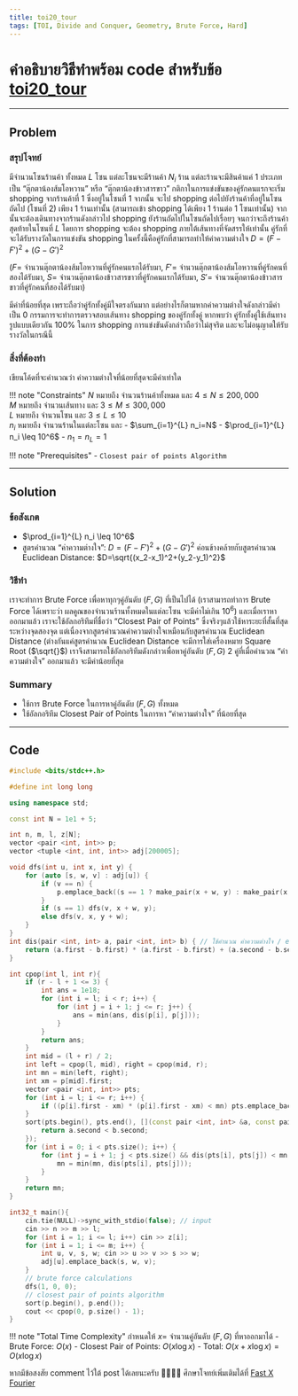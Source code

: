 ```yaml
---
title: toi20_tour
tags: [TOI, Divide and Conquer, Geometry, Brute Force, Hard]
---
```

# คำอธิบายวิธีทำพร้อม code สำหรับข้อ [toi20_tour](https://api.otog.in.th/problem/doc/1017)

---

## Problem

### สรุปโจทย์

มีจำนวนโซนร้านค้า ทั้งหมด $L$ โซน แต่ละโซนจะมีร้านค้า $N_i$ ร้าน แต่ละร้านจะมีสินค้าแค่ $1$ ประเภท เป็น “ตุ๊กตาน้องส้มโอหวาน” หรือ “ตุ๊กตาน้องข้าวสารขาว”
กติกาในการแข่งขันของคู่รักคนแรกจะเริ่ม shopping จากร้านค้าที่ $1$ ซึ่งอยู่ในโซนที่ $1$ จากนั้น จะไป shopping ต่อไปยังร้านค้าที่อยู่ในโซนถัดไป (โซนที่ $2$) เพียง $1$ ร้านเท่านั้น (สามารถเข้า shopping ได้เพียง $1$ ร้านต่อ $1$ โซนเท่านั้น) จากนั้นจะต้องเดินทางจากร้านดังกล่าวไป shopping ยังร้านถัดไปในโซนถัดไปเรื่อยๆ จนกว่าจะถึงร้านค้าสุดท้ายในโซนที่ $L$ โดยการ shopping จะต้อง shopping ภายใต้เส้นทางที่จัดสรรให้เท่านั้น
คู่รักที่จะได้รับรางวัลในการแข่งขัน shopping ในครั้งนี้คือคู่รักที่สามารถทําให้ค่าความต่างใจ $D = (F − F′)^2 + (G − G′)^2$

($F =$ จำนวนตุ๊กตาน้องส้มโอหวานที่คู่รักคนแรกได้รับมา, $F′ =$ จำนวนตุ๊กตาน้องส้มโอหวานที่คู่รักคนที่สองได้รับมา, $S =$ จำนวนตุ๊กตาน้องข้าวสารขาวที่คู่รักคนแรกได้รับมา, $S′ =$ จำนวนตุ๊กตาน้องข้าวสารขาวที่คู่รักคนที่สองได้รับมา)

มีค่าที่น้อยที่สุด เพราะถือว่าคู่รักทั้งคู่มีใจตรงกันมาก แต่อย่างไรก็ตามหากค่าความต่างใจดังกล่าวมีค่าเป็น 0 กรรมการจะทําการตรวจสอบเส้นทาง shopping ของคู่รักทั้งคู่ หากพบว่า คู่รักทั้งคู่ใช้เส้นทางรูปแบบเดียวกัน $100$% ในการ shopping การแข่งขันดังกล่าวถือว่าไม่สุจริต และจะไม่อนุญาตให้รับรางวัลในกรณีนี้


### สิ่งที่ต้องทำ

เขียนโค้ดที่จะคำนวณว่า ค่าความต่างใจที่น้อยที่สุดจะมีค่าเท่าใด

!!! note "Constraints"
    $N$ หมายถึง จํานวนร้านค้าทั้งหมด และ $4\leq N\leq 200,000$<br>
    $M$ หมายถึง จํานวนเส้นทาง และ $3\leq M\leq 300,000$<br>
    $L$ หมายถึง จํานวนโซน และ $3\leq L\leq 10$<br>
    $n_i$ หมายถึง จำนวนร้านในแต่ละโซน และ
    - $\sum_{i=1}^{L} n_i=N$
    - $\prod_{i=1}^{L} n_i \leq 10^6$
    - $n_1=n_L=1$
      

!!! note "Prerequisites"
    - `Closest pair of points Algorithm`

---

## Solution

### ข้อสังเกต

- $\prod_{i=1}^{L} n_i \leq 10^6$
- สูตรคำนวณ “ค่าความต่างใจ”: $D = (F − F′)^2 + (G − G′)^2$ ค่อนข้างคล้ายกับสูตรคำนวณ Euclidean Distance: $D=\sqrt{(x_2-x_1)^2+(y_2-y_1)^2}$

### วิธีทำ

เราจะทำการ Brute Force เพื่อหาทุกๆคู่อันดับ $(F,G)$ ที่เป็นไปได้ (เราสามารถทำการ Brute Force ได้เพราะว่า ผลคูณของจำนวนร้านทั้งหมดในแต่ละโซน จะมีค่าไม่เกิน $10^6$) และเมื่อเราหาออกมาแล้ว เราจะใช้อัลกอริทึมที่ชื่อว่า “Closest Pair of Points” ซึ่งจริงๆแล้วใช้หาระยะที่สั้นที่สุดระหว่างจุดสองจุด แต่เนื่องจากสูตรคำนวณค่าความต่างใจเหมือนกับสูตรคำนวณ Euclidean Distance (ต่างกันแค่สูตรคำนวณ Euclidean Distance จะมีการใส่เครื่องหมาย Square Root ($\sqrt{}$) เราจึงสามารถใช้อัลกอริทึมดังกล่าวเพื่อหาคู่อันดับ $(F,G)$ 2 คู่ที่เมื่อคำนวณ “ค่าความต่างใจ” ออกมาแล้ว จะมีค่าน้อยที่สุด

### Summary

- ใช้การ Brute Force ในการหาคู่อันดับ $(F,G)$ ทั้งหมด
- ใช้อัลกอริทึม Closest Pair of Points ในการหา “ค่าความต่างใจ” ที่น้อยที่สุด

---

## Code

```cpp
#include <bits/stdc++.h> 

#define int long long 

using namespace std; 

const int N = 1e1 + 5; 

int n, m, l, z[N]; 
vector <pair <int, int>> p; 
vector <tuple <int, int, int>> adj[200005]; 

void dfs(int u, int x, int y) { 
	for (auto [s, w, v] : adj[u]) { 
		if (v == n) { 
			p.emplace_back((s == 1 ? make_pair(x + w, y) : make_pair(x, y + w))); continue; 
		} 
		if (s == 1) dfs(v, x + w, y); 
		else dfs(v, x, y + w); 
	} 
} 
int dis(pair <int, int> a, pair <int, int> b) { // ใช้คำนวณ ค่าความต่างใจ / euclidean distance 
	return (a.first - b.first) * (a.first - b.first) + (a.second - b.second) * (a.second - b.second); 
} 

int cpop(int l, int r){ 
	if (r - l + 1 <= 3) { 
		int ans = 1e18; 
		for (int i = l; i < r; i++) { 
			for (int j = i + 1; j <= r; j++) { 
				ans = min(ans, dis(p[i], p[j])); 
			} 
		} 
		return ans; 
	} 
	int mid = (l + r) / 2; 
	int left = cpop(l, mid), right = cpop(mid, r); 
	int mn = min(left, right); 
	int xm = p[mid].first; 
	vector <pair <int, int>> pts; 
	for (int i = l; i <= r; i++) { 
		if ((p[i].first - xm) * (p[i].first - xm) < mn) pts.emplace_back(p[i]); 
	} 
	sort(pts.begin(), pts.end(), [](const pair <int, int> &a, const pair <int, int> &b){ 
		return a.second < b.second;
	}); 
	for (int i = 0; i < pts.size(); i++) { 
		for (int j = i + 1; j < pts.size() && dis(pts[i], pts[j]) < mn; j++) { 
			mn = min(mn, dis(pts[i], pts[j])); 
		} 
	} 
	return mn; 
} 

int32_t main(){ 
	cin.tie(NULL)->sync_with_stdio(false); // input 
	cin >> n >> m >> l; 
	for (int i = 1; i <= l; i++) cin >> z[i]; 
	for (int i = 1; i <= m; i++) { 
		int u, v, s, w; cin >> u >> v >> s >> w; 
		adj[u].emplace_back(s, w, v); 
	} 
	// brute force calculations 
	dfs(1, 0, 0); 
	// closest pair of points algorithm 
	sort(p.begin(), p.end()); 
	cout << cpop(0, p.size() - 1); 
}
```

!!! note "Total Time Complexity"
    กำหนดให้ $x=$ จำนวนคู่อันดับ $(F,G)$ ที่หาออกมาได้
    - Brute Force: $O(x)$
    - Closest Pair of Points: $O(x\log x)$
    - Total: $O(x+x\log x)=O(x\log x)$

หากมีข้อสงสัย comment ไว้ใต้ post ได้เลยนะครับ 🙇‍♂️🙇‍♂️
ศึกษาโจทย์เพิ่มเติมได้ที่ [Fast X Fourier](https://fastxfourier.github.io/Home/)
